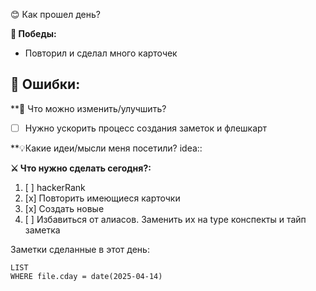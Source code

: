 
😊 Как прошел день?



**🎯 Победы:**
- Повторил и сделал много карточек

**💢 Ошибки:**
- 

**📿 Что можно изменить/улучшить?
- [ ] Нужно ускорить процесс создания заметок и флешкарт

**💡Какие идеи/мысли меня посетили?
idea:: 

**⚔️ Что нужно сделать сегодня?:**
1. [ ] hackerRank
2. [x] Повторить имеющиеся карточки
3. [x] Создать новые
4. [ ] Избавиться от алиасов. Заменить их на type конспекты и тайп заметка


Заметки сделанные в этот день:
```dataview
LIST
WHERE file.cday = date(2025-04-14)
```
